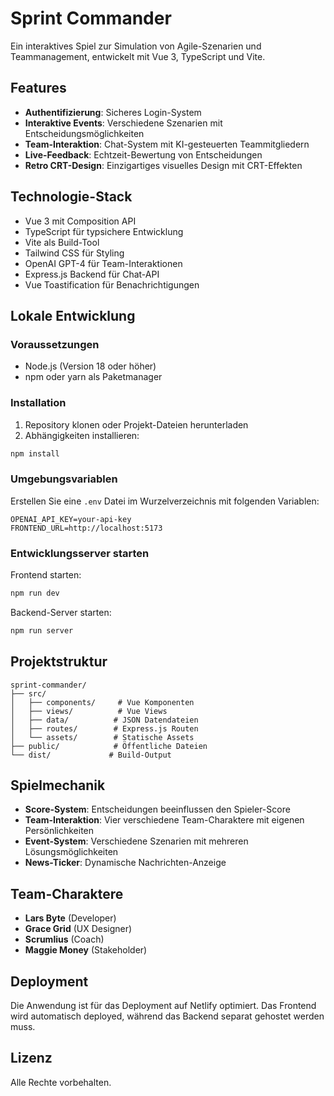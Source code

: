 # Sprint Commander

Ein interaktives Spiel zur Simulation von Agile-Szenarien und Teammanagement, entwickelt mit Vue 3, TypeScript und Vite.

## Features

- **Authentifizierung**: Sicheres Login-System
- **Interaktive Events**: Verschiedene Szenarien mit Entscheidungsmöglichkeiten
- **Team-Interaktion**: Chat-System mit KI-gesteuerten Teammitgliedern
- **Live-Feedback**: Echtzeit-Bewertung von Entscheidungen
- **Retro CRT-Design**: Einzigartiges visuelles Design mit CRT-Effekten

## Technologie-Stack

- Vue 3 mit Composition API
- TypeScript für typsichere Entwicklung
- Vite als Build-Tool
- Tailwind CSS für Styling
- OpenAI GPT-4 für Team-Interaktionen
- Express.js Backend für Chat-API
- Vue Toastification für Benachrichtigungen

## Lokale Entwicklung

### Voraussetzungen

- Node.js (Version 18 oder höher)
- npm oder yarn als Paketmanager

### Installation

1. Repository klonen oder Projekt-Dateien herunterladen
2. Abhängigkeiten installieren:
```bash
npm install
```

### Umgebungsvariablen

Erstellen Sie eine `.env` Datei im Wurzelverzeichnis mit folgenden Variablen:

```env
OPENAI_API_KEY=your-api-key
FRONTEND_URL=http://localhost:5173
```

### Entwicklungsserver starten

Frontend starten:
```bash
npm run dev
```

Backend-Server starten:
```bash
npm run server
```

## Projektstruktur

```
sprint-commander/
├── src/
│   ├── components/     # Vue Komponenten
│   ├── views/          # Vue Views
│   ├── data/          # JSON Datendateien
│   ├── routes/        # Express.js Routen
│   └── assets/        # Statische Assets
├── public/            # Öffentliche Dateien
└── dist/             # Build-Output
```

## Spielmechanik

- **Score-System**: Entscheidungen beeinflussen den Spieler-Score
- **Team-Interaktion**: Vier verschiedene Team-Charaktere mit eigenen Persönlichkeiten
- **Event-System**: Verschiedene Szenarien mit mehreren Lösungsmöglichkeiten
- **News-Ticker**: Dynamische Nachrichten-Anzeige

## Team-Charaktere

- **Lars Byte** (Developer)
- **Grace Grid** (UX Designer)
- **Scrumlius** (Coach)
- **Maggie Money** (Stakeholder)

## Deployment

Die Anwendung ist für das Deployment auf Netlify optimiert. Das Frontend wird automatisch deployed, während das Backend separat gehostet werden muss.

## Lizenz

Alle Rechte vorbehalten.